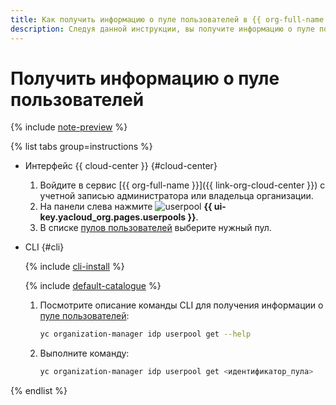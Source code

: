 ```yaml
---
title: Как получить информацию о пуле пользователей в {{ org-full-name }}
description: Следуя данной инструкции, вы получите информацию о пуле пользователей в {{ org-name }}.
---
```


# Получить информацию о пуле пользователей


{% include [note-preview](../../../_includes/note-preview.md) %}

{% list tabs group=instructions %}

- Интерфейс {{ cloud-center }} {#cloud-center}

  1. Войдите в сервис [{{ org-full-name }}]({{ link-org-cloud-center }}) с учетной записью администратора или владельца организации.
  1. На панели слева нажмите ![userpool](../../../_assets/organization/userpool.svg) **{{ ui-key.yacloud_org.pages.userpools }}**.
  1. В списке [пулов пользователей](../../concepts/user-pools.md) выберите нужный пул.

- CLI {#cli}

  {% include [cli-install](../../../_includes/cli-install.md) %}

  {% include [default-catalogue](../../../_includes/default-catalogue.md) %}

  1. Посмотрите описание команды CLI для получения информации о [пуле пользователей](../../concepts/user-pools.md):

     ```bash
     yc organization-manager idp userpool get --help
     ```

  1. Выполните команду:

     ```bash
     yc organization-manager idp userpool get <идентификатор_пула>
     ```

{% endlist %}